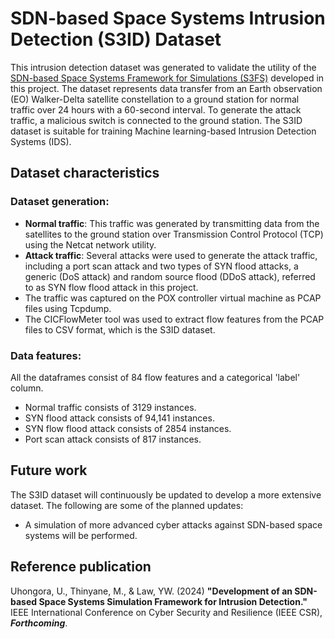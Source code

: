 # SDN-based Space Systems Intrusion Detection (S3ID) Dataset

This intrusion detection dataset was generated to validate the utility of the [SDN-based Space Systems Framework for Simulations (S3FS)](https://github.com/UniSACyber/S3FS) developed in this project. The dataset represents data transfer from an Earth observation (EO) Walker-Delta satellite constellation to a ground station for normal traffic over 24 hours with a 60-second interval. To generate the attack traffic, a malicious switch is connected to the ground station. The S3ID dataset is suitable for training Machine learning-based Intrusion Detection Systems (IDS).

## Dataset characteristics
### Dataset generation:
- **Normal traffic**: This traffic was generated by transmitting data from the satellites to the ground station over Transmission Control Protocol (TCP) using the Netcat network utility.
- **Attack traffic**: Several attacks were used to generate the attack traffic, including a port scan attack and two types of SYN flood attacks, a generic (DoS attack) and random source flood (DDoS attack), referred to as SYN flow flood attack in this project.
- The traffic was captured on the POX controller virtual machine as PCAP files using Tcpdump.
- The CICFlowMeter tool was used to extract flow features from the PCAP files to CSV format, which is the S3ID dataset.

### Data features:
All the dataframes consist of 84 flow features and a categorical 'label' column.
- Normal traffic consists of 3129 instances.
- SYN flood attack consists of 94,141 instances.
- SYN flow flood attack consists of 2854 instances.
- Port scan attack consists of 817 instances.


## Future work
The S3ID dataset will continuously be updated to develop a more extensive dataset. The following are some of the planned updates:
- A simulation of more advanced cyber attacks against SDN-based space systems will be performed.

## Reference publication
Uhongora, U., Thinyane, M., & Law, YW. (2024) __"Development of an SDN-based Space Systems Simulation Framework for Intrusion Detection."__ IEEE International Conference on Cyber Security and Resilience (IEEE CSR), *__Forthcoming__*.
